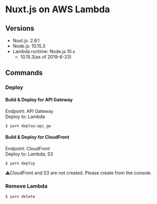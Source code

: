 # Nuxt.js on AWS Lambda

## Versions

- Nuxt.js: 2.8.1
- Node.js: 10.15.3
- Lambda runtime: Node.js 10.x 
  - 10.15.3(as of 2019-6-23)

## Commands

### Deploy

#### Build & Deploy for API Gateway

Endpoint: API Gateway  
Deploy to: Lambda

```
$ yarn deploy:api_gw
```

#### Build & Deploy for CloudFront

Endpoint: CloudFront  
Deploy to: Lambda, S3

```
$ yarn deploy
```

⚠️CloudFront and S3 are not created. Please create from the console.

### Remove Lambda 

```
$ yarn delete
```
